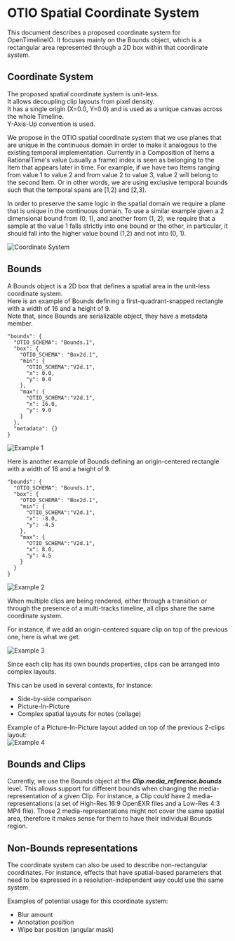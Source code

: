 # OTIO Spatial Coordinate System
This document describes a proposed coordinate system for OpenTimelineIO. It focuses mainly on the Bounds object, which is a rectangular area represented through a 2D box within that coordinate system.  

## Coordinate System
The proposed spatial coordinate system is unit-less.  
It allows decoupling clip layouts from pixel density.  
It has a single origin (X=0.0, Y=0.0) and is used as a unique canvas across the whole Timeline.  
Y-Axis-Up convention is used.  

We propose in the OTIO spatial coordinate system that we use planes that are unique in the continuous domain in order to make it analogous to the existing temporal implementation.  Currently in a Composition of Items a RationalTime's value (usually a frame) index is seen as belonging to the Item that appears later in time.  For example, if we have two Items ranging from value 1 to value 2 and from value 2 to value 3, value 2 will belong to the second Item.  Or in other words, we are using exclusive temporal bounds such that the temporal spans are [1,2) and [2,3).

In order to preserve the same logic in the spatial domain we require a plane that is unique in the continuous domain.  To use a similar example given a 2 dimensional bound from (0, 1), and another from (1, 2), we require that a sample at the value 1 falls strictly into one bound or the other, in particular, it should fall into the higher value bound (1,2) and not into (0, 1).

![Coordinate System](../_static/spatial_coords_system.svg)
## Bounds

A Bounds object is a 2D box that defines a spatial area in the unit-less coordinate system.  
Here is an example of Bounds defining a first-quadrant-snapped rectangle with a width of 16 and a height of 9.  
Note that, since Bounds are serializable object, they have a metadata member.  
```
"bounds": {
  "OTIO_SCHEMA": "Bounds.1",
  "box": {
    "OTIO_SCHEMA": "Box2d.1",
    "min": {
      "OTIO_SCHEMA":"V2d.1",
      "x": 0.0,
      "y": 0.0
    },
    "max": {
      "OTIO_SCHEMA":"V2d.1",
      "x": 16.0,
      "y": 9.0
    }
  },
  "metadata": {}
}
```

![Example 1](../_static/spatial_coords_example1.svg)  

Here is another example of Bounds defining an origin-centered rectangle with a width of 16 and a height of 9.  
```
"bounds": {
  "OTIO_SCHEMA": "Bounds.1",
  "box": {
    "OTIO_SCHEMA": "Box2d.1",
    "min": {
      "OTIO_SCHEMA":"V2d.1",
      "x": -8.0,
      "y": -4.5
    },
    "max": {
      "OTIO_SCHEMA":"V2d.1",
      "x": 8.0,
      "y": 4.5
    }
  }
}
```

![Example 2](../_static/spatial_coords_example2.svg)

When multiple clips are being rendered, either through a transition or through the presence of a multi-tracks timeline, all clips share the same coordinate system.  

For instance, if we add an origin-centered square clip on top of the previous one, here is what we get.  

![Example 3](../_static/spatial_coords_example3.svg)  

Since each clip has its own bounds properties, clips can be arranged into complex layouts.  

This can be used in several contexts, for instance:  

-   Side-by-side comparison
-   Picture-In-Picture
-   Complex spatial layouts for notes (collage)

Example of a Picture-In-Picture layout added on top of the previous 2-clips layout:  
![Example 4](../_static/spatial_coords_example4.svg)  
## Bounds and Clips
Currently, we use the Bounds object at the ***Clip.media_reference.bounds*** level. This allows support for different bounds when changing the media-representation of a given Clip. For instance, a Clip could have 2 media-representations (a set of High-Res 16:9 OpenEXR files and a Low-Res 4:3 MP4 file). Those 2 media-representations might not cover the same spatial area, therefore it makes sense for them to have their individual Bounds region.  
## Non-Bounds representations
The coordinate system can also be used to describe non-rectangular coordinates. For instance, effects that have spatial-based parameters that need to be expressed in a resolution-independent way could use the same system.  

Examples of potential usage for this coordinate system:  

-   Blur amount
-   Annotation position
-   Wipe bar position (angular mask)

